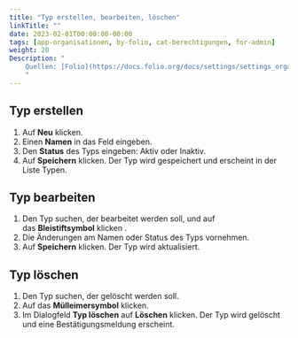```yaml
---
title: "Typ erstellen, bearbeiten, löschen"
linkTitle: ""
date: 2023-02-01T00:00:00-00:00
tags: [app-organisationen, by-folio, cat-berechtigungen, for-admin]
weight: 20
Description: "
    Quellen: [Folio](https://docs.folio.org/docs/settings/settings_organizations/settings_organizations/#creating-a-new-category ) & [GBV](https://info.gbv.de/pages/viewpage.action?pageId=842793092)
    "
---
```


## Typ erstellen

1.  Auf **Neu** klicken.
2.  Einen **Namen** in das Feld eingeben.
3.  Den **Status** des Typs eingeben: Aktiv oder Inaktiv.
4.  Auf **Speichern** klicken. Der Typ wird gespeichert und erscheint in der Liste Typen.

## Typ bearbeiten

1.  Den Typ suchen, der bearbeitet werden soll, und auf das **Bleistiftsymbol** klicken .
2.  Die Änderungen am Namen oder Status des Typs vornehmen.
3.  Auf **Speichern** klicken. Der Typ wird aktualisiert.

## Typ löschen

1.  Den Typ suchen, der gelöscht werden soll.
2.  Auf das **Mülleimersymbol** klicken.
3.  Im Dialogfeld **Typ löschen** auf **Löschen** klicken. Der Typ wird gelöscht und eine Bestätigungsmeldung erscheint.

